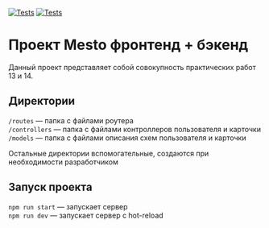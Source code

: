 [![Tests](https://github.com/arti000/express-mesto-gha/actions/workflows/tests-13-sprint.yml/badge.svg)](https://github.com/arti000/express-mesto-gha/actions/workflows/tests-13-sprint.yml) [![Tests](https://github.com/arti000/express-mesto-gha/actions/workflows/tests-14-sprint.yml/badge.svg)](https://github.com/arti000/express-mesto-gha/actions/workflows/tests-14-sprint.yml)
# Проект Mesto фронтенд + бэкенд 

Данный проект представляет собой совокупность практических работ 13 и 14. 

## Директории

`/routes` — папка с файлами роутера  
`/controllers` — папка с файлами контроллеров пользователя и карточки   
`/models` — папка с файлами описания схем пользователя и карточки  
  
Остальные директории вспомогательные, создаются при необходимости разработчиком

## Запуск проекта

`npm run start` — запускает сервер   
`npm run dev` — запускает сервер с hot-reload
